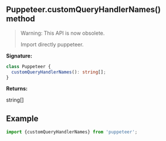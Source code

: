 ## Puppeteer.customQueryHandlerNames() method

> Warning: This API is now obsolete.
>
> Import directly puppeteer.

**Signature:**

```typescript
class Puppeteer {
  customQueryHandlerNames(): string[];
}
```

**Returns:**

string\[\]

## Example

```ts
import {customQueryHandlerNames} from 'puppeteer';
```
